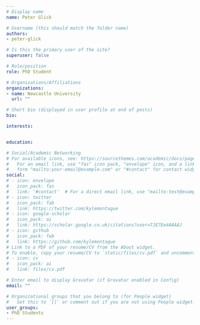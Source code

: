 ```yaml
---
# Display name
name: Peter Glick

# Username (this should match the folder name)
authors:
- peter-glick

# Is this the primary user of the site?
superuser: false

# Role/position
role: PhD Student

# Organizations/Affiliations
organizations:
- name: Newcastle University
  url: ""

# Short bio (displayed in user profile at end of posts)
bio: 

interests:


education:

# Social/Academic Networking
# For available icons, see: https://sourcethemes.com/academic/docs/page-builder/#icons
#   For an email link, use "fas" icon pack, "envelope" icon, and a link in the
#   form "mailto:your-email@example.com" or "#contact" for contact widget.
social:
# - icon: envelope
#   icon_pack: fas
#   link: '#contact'  # For a direct email link, use "mailto:test@example.org".
# - icon: twitter
#   icon_pack: fab
#   link: https://twitter.com/kylemontague
# - icon: google-scholar
#   icon_pack: ai
#   link: https://scholar.google.co.uk/citations?user=TJE7Ee4AAAAJ
# - icon: github
#   icon_pack: fab
#   link: https://github.com/kylemontague
# Link to a PDF of your resume/CV from the About widget.
# To enable, copy your resume/CV to `static/files/cv.pdf` and uncomment the lines below.
# - icon: cv
#   icon_pack: ai
#   link: files/cv.pdf

# Enter email to display Gravatar (if Gravatar enabled in Config)
email: ""

# Organizational groups that you belong to (for People widget)
#   Set this to `[]` or comment out if you are not using People widget.
user_groups:
- PhD Students
---
```



